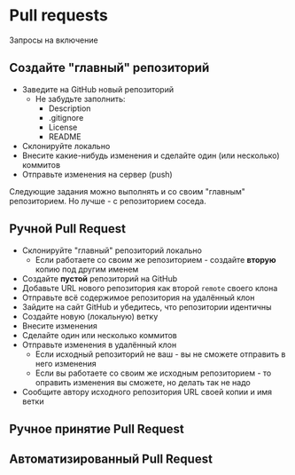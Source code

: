 # Pull requests

Запросы на включение

## Создайте "главный" репозиторий

- Заведите на GitHub новый репозиторий
    * Не забудьте заполнить:
        + Description
        + .gitignore
        + License
        + README
- Склонируйте локально
- Внесите какие-нибудь изменения и сделайте один (или несколько) коммитов
- Отправьте изменения на сервер (push)

Следующие задания можно выполнять и со своим "главным" репозиторием.
Но лучше - с репозиторием соседа.

## Ручной Pull Request

- Склонируйте "главный" репозиторий локально
    * Если работаете со своим же репозиторием - создайте **вторую** копию под другим именем
- Создайте **пустой** репозиторий на GitHub
- Добавьте URL нового репозитория как второй `remote` своего клона
- Отправьте всё содержимое репозитория на удалённый клон
- Зайдите на сайт GitHub и убедитесь, что репозитории идентичны
- Создайте новую (локальную) ветку
- Внесите изменения
- Сделайте один или несколько коммитов
- Отправьте изменения в удалённый клон
    * Если исходный репозиторий не ваш - вы не сможете отправить в него изменения
    * Если вы работаете со своим же исходным репозиторием - то оправить изменения вы сможете, но делать так не надо
- Сообщите автору исходного репозитория URL своей копии и имя ветки

## Ручное принятие Pull Request

## Автоматизированный Pull Request
